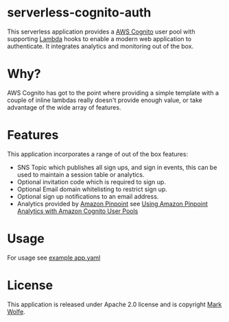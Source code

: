 # serverless-cognito-auth

This serverless application provides a [AWS Cognito](https://aws.amazon.com/cognito/) user pool with supporting [Lambda](https://aws.amazon.com/lambda/) hooks to enable a modern web application to authenticate. It integrates analytics and monitoring out of the box.

# Why?

AWS Cognito has got to the point where providing a simple template with a couple of inline lambdas really doesn't provide enough value, or take advantage of the wide array of features. 

# Features

This application incorporates a range of out of the box features:

* SNS Topic which publishes all sign ups, and sign in events, this can be used to maintain a session table or analytics.
* Optional invitation code which is required to sign up.
* Optional Email domain whitelisting to restrict sign up.
* Optional sign up notifications to an email address.
* Analytics provided by [Amazon Pinpoint](https://aws.amazon.com/pinpoint/) see [Using Amazon Pinpoint Analytics with Amazon Cognito User Pools ](https://docs.aws.amazon.com/cognito/latest/developerguide/cognito-user-pools-pinpoint-integration.html)

# Usage

For usage see [example app.yaml](https://github.com/wolfeidau/serverless-cognito-auth/blob/master/example/app.yaml)

# License

This application is released under Apache 2.0 license and is copyright [Mark Wolfe](https://www.wolfe.id.au/).